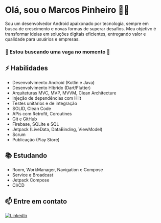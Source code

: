 # Olá, sou o Marcos Pinheiro 👨‍💻

Sou um desenvolvedor Android apaixonado por tecnologia, sempre em busca de crescimento e novas formas de superar desafios. Meu objetivo é transformar ideias em soluções digitais eficientes, entregando valor e qualidade para usuários e empresas.
### 👀 Estou buscando uma vaga no momento 👀

## ⚡ Habilidades
- Desenvolvimento Android (Kotlin e Java)
- Desenvolvimento Híbrido (Dart/Flutter)
- Arquiteturas MVC, MVP, MVVM, Clean Architecture
- Injeção de dependências com Hilt
- Testes unitários e de integração
- SOLID, Clean Code
- APis com Retrofit, Coroutines
- Git e GitHub
- Firebase, SQLite e SQL
- Jetpack (LiveData, DataBinding, ViewModel)
- Scrum
- Publicação (Play Store)

## 📚 Estudando
- Room, WorkManager, Navigation e Compose
- Service e Broadcast
- Jetpack Compose
- CI/CD

## 📫 Entre em contato
[![LinkedIn](https://img.shields.io/badge/LinkedIn-0077B5?style=for-the-badge&logo=linkedin&logoColor=white)](https://www.linkedin.com/in/pinheiro-marcos/)

